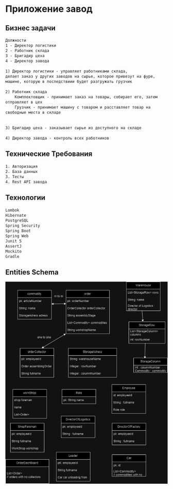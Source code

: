 # Приложение завод

## Бизнес задачи 

	Должности
	1 - Директор логистики
	2 - Работник склада
	3 - Бригадир цеха
	4 - Директор завода

	1) Директор логистики - управляет работниками склада,
    делает заказ у других заводов на сырье, которое привезут на фуре,
    машине, которую в последствиии будет разгружать грузчик

	2) Работник склада 
		Комплектовщик - принимает заказ на товары, собирает его, затем отправляет в цех
		Грузчик - принимает машину с товаром и расставляет товар на свободные места в складе
	

	3) Бригадир цеха - заказывает сырье из доступного на складе

	4) Директор завода - контроль всех работников



## Технические Требования 

	1. Авторизация
	2. База данных
	3. Тесты
	4. Rest API завода

## Технологии 

	Lombok
	Hibernate
	PostgreSQL
	Spring Security
	Spring Boot
	Spring Web
	Junit 5
	AssertJ
	Mockito
	Gradle

## Entities Schema

![Entities Schema](ForReadMe/WareHouse.drawio.png)
